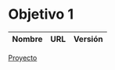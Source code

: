 # Objetivo 1

| Nombre | URL | Versión |
|--------|-----|---------|
[Proyecto](https://github.com/JJ/dummy-IV/pull/1)
